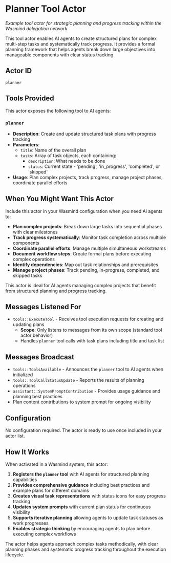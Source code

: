 # Planner Tool Actor

*Example tool actor for strategic planning and progress tracking within the Wasmind delegation network*

This tool actor enables AI agents to create structured plans for complex multi-step tasks and systematically track progress. It provides a formal planning framework that helps agents break down large objectives into manageable components with clear status tracking.

## Actor ID
`planner`

## Tools Provided

This actor exposes the following tool to AI agents:

### `planner`
- **Description**: Create and update structured task plans with progress tracking
- **Parameters**:
  - `title`: Name of the overall plan
  - `tasks`: Array of task objects, each containing:
    - `description`: What needs to be done
    - `status`: Current state - 'pending', 'in_progress', 'completed', or 'skipped'
- **Usage**: Plan complex projects, track progress, manage project phases, coordinate parallel efforts

## When You Might Want This Actor

Include this actor in your Wasmind configuration when you need AI agents to:

- **Plan complex projects**: Break down large tasks into sequential phases with clear milestones
- **Track progress systematically**: Monitor task completion across multiple components
- **Coordinate parallel efforts**: Manage multiple simultaneous workstreams
- **Document workflow steps**: Create formal plans before executing complex operations
- **Identify dependencies**: Map out task relationships and prerequisites
- **Manage project phases**: Track pending, in-progress, completed, and skipped tasks

This actor is ideal for AI agents managing complex projects that benefit from structured planning and progress tracking.

## Messages Listened For

- `tools::ExecuteTool` - Receives tool execution requests for creating and updating plans
  - **Scope**: Only listens to messages from its own scope (standard tool actor behavior)
  - Handles `planner` tool calls with task plans including title and task list

## Messages Broadcast

- `tools::ToolsAvailable` - Announces the `planner` tool to AI agents when initialized
- `tools::ToolCallStatusUpdate` - Reports the results of planning operations
- `assistant::SystemPromptContribution` - Provides usage guidance and planning best practices
- Plan content contributions to system prompt for ongoing visibility

## Configuration

No configuration required. The actor is ready to use once included in your actor list.

## How It Works

When activated in a Wasmind system, this actor:

1. **Registers the `planner` tool** with AI agents for structured planning capabilities
2. **Provides comprehensive guidance** including best practices and example plans for different domains
3. **Creates visual task representations** with status icons for easy progress tracking
4. **Updates system prompts** with current plan status for continuous visibility
5. **Supports iterative planning** allowing agents to update task statuses as work progresses
6. **Enables strategic thinking** by encouraging agents to plan before executing complex workflows

The actor helps agents approach complex tasks methodically, with clear planning phases and systematic progress tracking throughout the execution lifecycle.